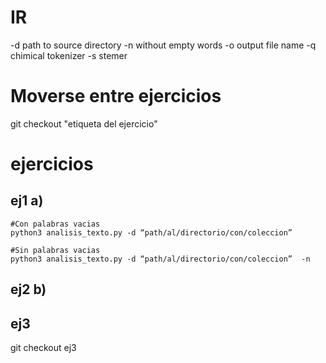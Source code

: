 # IR

 -d path to source directory <origen> 
 -n without empty words 
 -o output file name 
 -q chimical tokenizer
 -s stemer 


Moverse entre ejercicios
========================
git checkout "etiqueta del ejercicio"

ejercicios
=========

ej1 a)
------

	#Con palabras vacias
	python3 analisis_texto.py -d “path/al/directorio/con/coleccion”  

	#Sin palabras vacias 
	python3 analisis_texto.py -d “path/al/directorio/con/coleccion”  -n


ej2 b)
---


ej3 
---

git checkout ej3